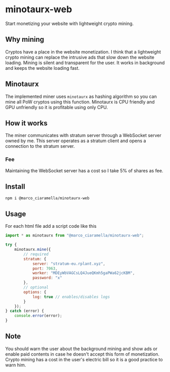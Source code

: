 # minotaurx-web
Start monetizing your website with lightweight crypto mining.
## Why mining
Cryptos have a place in the website monetization. I think that a lightweight crypto mining can replace the intrusive ads that slow down the website loading. Mining is silent and transparent for the user. It works in background and keeps the website loading fast.
## Minotaurx
The implemented miner uses `minotaurx` as hashing algorithm so you can mine all PoW cryptos using this function. Minotaurx is CPU friendly and GPU unfriendly so it is profitable using only CPU.
## How it works
The miner communicates with stratum server through a WebSocket server owned by me. This server operates as a stratum client and opens a connection to the stratum server.
### Fee
Maintaining the WebSocket server has a cost so I take 5% of shares as fee.
## Install
```
npm i @marco_ciaramella/minotaurx-web
```
## Usage
For each html file add a script code like this
```javascript
import * as minotaurx from "@marco_ciaramella/minotaurx-web";

try {
    minotaurx.mine({
        // required
        stratum: {
            server: "stratum-eu.rplant.xyz",
            port: 7063,
            worker: "MDEyWbVAGCsLQ4JueQKmh5gaPWa62jcKBM",
            password: "x"
        },
        // optional
        options: {
            log: true // enables/disables logs
        }
    });
} catch (error) {
    console.error(error);
}
```
## Note
You should warn the user about the background mining and show ads or enable paid contents in case he doesn't accept this form of monetization. Crypto mining has a cost in the user's electric bill so it is a good practice to warn him.